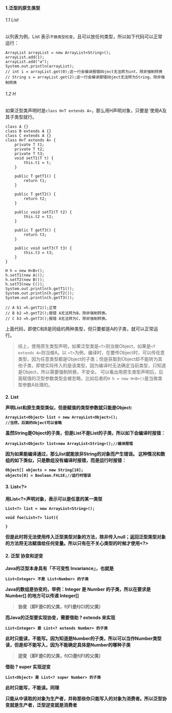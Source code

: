 #### 1.泛型的原生类型
###### 1.1 List<T>
以列表为例，List 表示`不做类型检查`，且可以放任何类型，所以如下代码可以正常运行：
```
ArrayList arrayList = new ArrayList<String>();
arrayList.add(1);
arrayList.add("a");
System.out.println(arrayList);
// int i = arrayList.get(0);这一行会编译报错Object无法转为int，除非强制转换
// String s = arrayList.get(2);这一行会编译报错Object无法转为String，除非强制转换
```
###### 1.2 H<T extends A>
如果泛型类声明时是`class H<T extends A>`，那么用H声明对象，只要是`使用A及其子类型就行。
```
class A {}
class B extends A {}
class C extends A {}
class H<T extends A> {
    private T t1;
    private T t2;
    private T t3;
    void setT1(T t) {
        this.t1 = t;
    }

    public T getT1() {
        return t1;
    }

    public T getT2() {
        return t2;
    }

    public void setT2(T t2) {
        this.t2 = t2;
    }

    public T getT3() {
        return t3;
    }

    public void setT3(T t3) {
        this.t3 = t3;
    }
}

H h = new H<B>();
h.setT1(new A());
h.setT2(new B());
h.setT3(new C());
System.out.println(h.getT1());
System.out.println(h.getT2());
System.out.println(h.getT3());

// A b1 =h.getT1();正常
// B b2 =h.getT2();报错 A无法转为B，除非强制转换。
// C b3 =h.getT3();报错 A无法转为C，除非强制转换。
```
上面代码，即使C和B是同级的两种类型，但只要都是A的子类，就可以正常运行。

> 综上，使用原生类型声明，如果泛型类是`<T>`则当做Object，如果是`<T extends A>`则当做A。以 `<T>`为例，编译时，在要传Object时，可以传任意类型，因为任意类型都是Object的子类；但是获取到Object却不能转为其他子类，即使实际传入的是该类型，因为编译时无法确定当前类型，只知道是Object，所以需要强制转换，不安全。
可以看出用原生类型声明后，后面赋值的泛型参数类型会被忽略，比如后者的`H h = new H<B>()`是当做类型参数A处理的。
#### 2. List<Object>
声明List<Object>和原生类型类似，但是赋值的类型参数就只能是Object:
```
ArrayList<Object> list = new ArrayList<Object>();
//当然，后面的Object可以省略
```
虽然String是Object的子类，但是List<String>不是List<Object>的子类，所以如下会编译时报错：
```
ArrayList<Object> list=new ArrayList<String>();//编译报错
```
因为如果能编译通过，那么list就能放非String的对象而产生错误。
这种情况和数组的如下类似，只是数组没有编译时报错，而是运行时报错：
```
Object[] objects = new String[10];
objects[0] = Boolean.FALSE;//运行时错误
```
#### 3. List<?>
用List<?>声明对象，表示可以是任意的某一类型
```
List<?> list = new ArrayList<String>();

void foo(List<?> list){
        
}
```
但是此时将无法使用传入泛型类型对象的方法，除非传入null；返回泛型类型对象的方法将无法赋值给任何变量。所以只有在不关心类型的时候才使用<?>

#### 2. 泛型 协变和逆变
Java的泛型本身具有「不可变性 Invariance」，也就是
```
List<Integer> 不是 List<Number> 的子类
```

Java的数组是协变的，举例：Integer 是 Number 的子类，所以在要求是 Number[] 的地方可以传递 Integer[]

> 协变（即F是C的父类，f(F)是f(C)的父类）

而Java的泛型要实现协变，需要借助 ? extends 来实现
```
List<Integer> 是 List<? extends Number> 的子类
```
此时只能读，不能写。因为知道是Number的子类，所以可以当作Number类型读，但是却不能写入，因为不能确定具体是Number的哪种子类


> 逆变（即F是C的父类，f(C)是f(F)的父类）

借助 ? super 实现逆变
```
List<Object> 是 List<? super Number> 的子类
```
此时只能写，不能读。同理

只能从中读取的对象为生产者，并称那些你只能写入的对象为消费者。所以泛型协变就是生产者，泛型逆变就是消费者